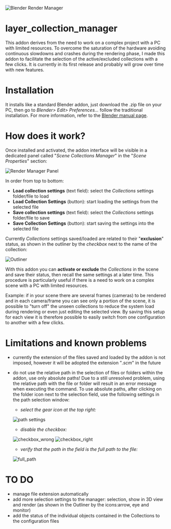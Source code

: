 ![Blender Render Manager](https://www.joaulo.com/media/projects/project_scene-collection-manager/preview_big.jpg)
# layer_collection_manager

This addon derives from the need to work on a complex project with a PC with limited resources. To overcome the saturation of the hardware avoiding continuous slowdowns and crashes during the rendering phase, I made this addon to facilitate the selection of the active/excluded collections with a few clicks. It is currently in its first release and probably will grow over time with new features.

# Installation

It installs like a standard Blender addon, just download the .zip file on your PC, then go to *Blender> Edit> Preferences...* follow the traditional installation. For more information, refer to the [Blender manual page](https://docs.blender.org/manual/en/latest/editors/preferences/addons.html?highlight=preferences).

# How does it work?

Once installed and activated, the addon interface will be visible in a dedicated panel called "*Scene Collections Manager*" in the "*Scene Properties*" section:

![Render Manager Panel](https://www.joaulo.com/media/uploads/2020/04/27/screenshot_20200427_131135_WzRKDyv.jpeg)

In order from top to bottom:

* **Load collection settings** (text field): select the *Collections* settings folder/file to load
* **Load Collection Settings** (button): start loading the settings from the selected file
* **Save collection settings** (text field): select the *Collections* settings folder/file to save
* **Save Collection Settings** (button): start saving the settings into the selected file

Currently *Collections* settings saved/loaded are related to their "**exclusion**" status, as shown in the outliner by the *checkbox* next to the name of the collection:

![Outliner](https://www.joaulo.com/media/uploads/2020/04/27/screenshot_20200427_143056.jpeg)

With this addon you can **activate or exclude** the *Collections* in the scene and save their status, then recall the same settings at a later time. This procedure is particularly useful if there is a need to work on a complex scene with a PC with limited resources.

Example: if in your scene there are several frames (cameras) to be rendered and in each camera/frame you can see only a portion of the scene, it is possible to "turn off" the unseen collections to reduce the system load during rendering or even just editing the selected view. By saving this setup for each view it is therefore possible to easily switch from one configuration to another with a few clicks.

# Limitations and known problems

* currently the extension of the files saved and loaded by the addon is not imposed, however it will be adopted the extension "*.scm*" in the future
* do not use the relative path in the selection of files or folders within the addon, use only absolute paths! Due to a still unresolved problem, using the relative path with the file or folder will result in an error message when executing the command. To use absolute paths, after clicking on the folder icon next to the selection field, use the following settings in the path selection window:

   * *select the gear icon at the top right:*

   ![path settings](https://www.joaulo.com/media/uploads/2020/04/26/screenshot_20200426_211442.jpeg)

   * *disable the checkbox:*

   ![checkbox_wrong](https://www.joaulo.com/media/uploads/2020/04/26/screenshot_20200426_211522.jpeg)
   ![checkbox_right](https://www.joaulo.com/media/uploads/2020/04/26/screenshot_20200426_211731.jpeg)

   * *verify that the path in the field is the full path to the file:*

   ![full_path](https://www.joaulo.com/media/uploads/2020/04/27/screenshot_20200427_131432.jpeg)

# TO DO

* manage file extension automatically
* add more selection settings to the manager: selection, show in 3D view and render (as shown in the Outliner by the icons:arrow, eye and monitor)
* add the status of the individual objects contained in the Collections to the configuration files
